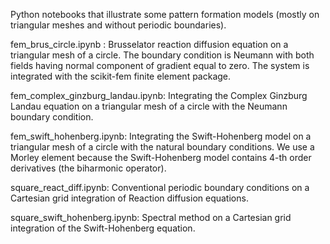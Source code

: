 Python notebooks that illustrate some pattern formation models (mostly on triangular meshes and without periodic boundaries).

fem_brus_circle.ipynb : Brusselator reaction diffusion equation on a triangular mesh of a circle.  The boundary condition is Neumann with both fields having normal component of gradient equal to zero. The system is integrated with the scikit-fem finite element package. 

fem_complex_ginzburg_landau.ipynb:  Integrating the Complex Ginzburg Landau equation on a triangular mesh of a circle with the Neumann boundary condition. 

fem_swift_hohenberg.ipynb:  Integrating the Swift-Hohenberg model on a triangular mesh of a circle with the natural boundary conditions.  We use a Morley element because the Swift-Hohenberg model contains 4-th order derivatives (the biharmonic operator). 

square_react_diff.ipynb:  Conventional periodic boundary conditions on a Cartesian grid integration of Reaction diffusion equations.

square_swift_hohenberg.ipynb:  Spectral method on a Cartesian grid integration of the Swift-Hohenberg equation. 
